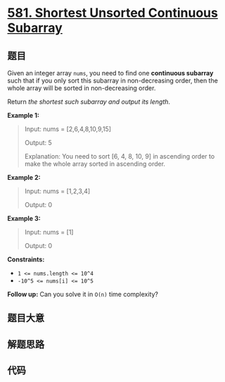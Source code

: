 # [581. Shortest Unsorted Continuous Subarray](https://leetcode.com/problems/shortest-unsorted-continuous-subarray/)

## 题目

Given an integer array `nums`, you need to find one **continuous subarray**
such that if you only sort this subarray in non-decreasing order, then the
whole array will be sorted in non-decreasing order.

Return _the shortest such subarray and output its length_.

**Example 1:**

> Input: nums = [2,6,4,8,10,9,15]
>
> Output: 5
>
> Explanation: You need to sort [6, 4, 8, 10, 9] in ascending order to make the whole array sorted in ascending order.

**Example 2:**

> Input: nums = [1,2,3,4]
>
> Output: 0

**Example 3:**

> Input: nums = [1]
>
> Output: 0

**Constraints:**

- `1 <= nums.length <= 10^4`
- `-10^5 <= nums[i] <= 10^5`

**Follow up:** Can you solve it in `O(n)` time complexity?

## 题目大意

## 解题思路

## 代码

```javascript

```
